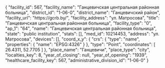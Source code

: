 {
    "facility_id": 567,
    "facility_name": "Ганцевичская центральная районная больница",
    "district_id": "1-06-0",
    "district_name": "Ганцевичский район",
    "facility_url": "https:\/\/gcrb.by\/",
    "facility_address": "ул. Матросова",
    "title": "Ганцевичская центральная районная больница",
    "facility_type": "0",
    "ap_1": "64",
    "name": "Ганцевичская центральная районная больница",
    "state": "public institution",
    "stats": [],
    "med_id": 10214453,
    "address": "ул. Матросова",
    "devices": [],
    "coord_x_y": {
        "crs": {
            "type": "name",
            "properties": {
                "name": "EPSG:4326"
            }
        },
        "type": "Point",
        "coordinates": [
            26.4311,
            52.7705
        ]
    },
    "place_name": "Ганцевичи",
    "place_type": "city",
    "localties_key": 8,
    "year_of_closing": null,
    "year_of_opening": "1939",
    "healthcare_facility_key": 567,
    "administrative_division_id": "1-06-0"
}